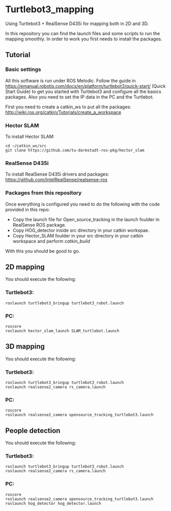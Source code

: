 # Turtlebot3_mapping
Using Turtlebot3 + RealSense D435i for mapping both in 2D and 3D. 

In this repository you can find the launch files and some scripts to run the mapping smoothly. In order to work you first needs to install the packages. 

## Tutorial

### Basic settings 
All this software is run under ROS Melodic. Follow the guide in https://emanual.robotis.com/docs/en/platform/turtlebot3/quick-start/ (Quick Start Guide) to get you started with Turtlebot3 and configure all the basics packages. Also you need to set the IP data in the PC and the Turtlebot. 

First you need to create a catkin_ws to put all the packages: http://wiki.ros.org/catkin/Tutorials/create_a_workspace

### Hector SLAM
To install Hector SLAM:

```
cd ~/catkin_ws/src
git clone https://github.com/tu-darmstadt-ros-pkg/hector_slam
```

### RealSense D435i
To install RealSense D435i drivers and packages: https://github.com/IntelRealSense/realsense-ros

### Packages from this repository
Once everything is configured you need to do the following with the code provided in this repo:

- Copy the launch file for Open_source_tracking in the launch foulder in RealSense ROS package.
- Copy HOG_detector inside src directory in your catkin workspae.
- Copy Hector_SLAM foulder in your src directory in your catkin workspace and perform _catkin_build_

With this you should be good to go.

## 2D mapping

You should execute the following:

### Turtlebot3:
```
roslaunch turtlebot3_bringup turtlebot3_robot.launch
```
### PC:
```
roscore
roslaunch hector_slam_launch SLAM_turtlebot.launch
```

## 3D mapping

You should execute the following:

### Turtlebot3:
```
roslaunch turtlebot3_bringup turtlebot3_robot.launch
roslaunch realsense2_camera rs_camera.launch
```
### PC:
```
roscore
roslaunch realsense2_camera opensource_tracking_turtlebot3.launch
```


## People detection

You should execute the following:

### Turtlebot3:
```
roslaunch turtlebot3_bringup turtlebot3_robot.launch
roslaunch realsense2_camera rs_camera.launch
```
### PC:
```
roscore
roslaunch realsense2_camera opensource_tracking_turtlebot3.launch
roslaunch hog_detector hog_detector.launch 
```
